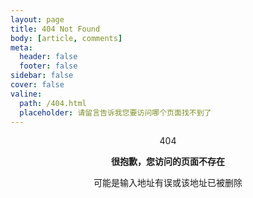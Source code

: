 ```yaml
---
layout: page
title: 404 Not Found
body: [article, comments]
meta:
  header: false
  footer: false
sidebar: false
cover: false
valine:
  path: /404.html
  placeholder: 请留言告诉我您要访问哪个页面找不到了
---
```


<center>
<p class='huge gray'>404</p>

<b>很抱歉，您访问的页面不存在</b>

可能是输入地址有误或该地址已被删除

</center>
